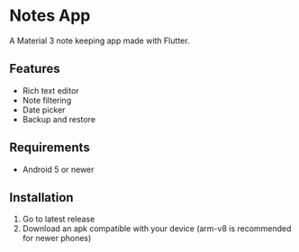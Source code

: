 # Notes App

A Material 3 note keeping app made with Flutter.

## Features
- Rich text editor
- Note filtering
- Date picker
- Backup and restore

## Requirements
- Android 5 or newer

## Installation
1. Go to latest release
2. Download an apk compatible with your device (arm-v8 is recommended for newer phones)